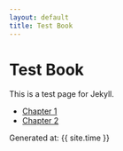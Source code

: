 ```yaml
---
layout: default
title: Test Book
---
```


# Test Book

This is a test page for Jekyll.

- [Chapter 1](/chapters/chapter01/)
- [Chapter 2](/chapters/chapter02/)

Generated at: {{ site.time }}